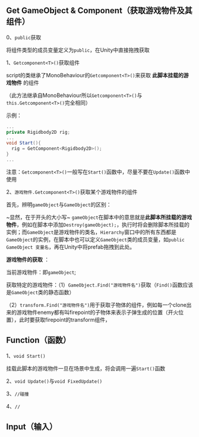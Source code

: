 ## Get GameObject & Component（获取游戏物件及其组件） 

0、`public`获取 

将组件类型的成员变量定义为`public`，在Unity中直接拖拽获取 

1、`Getcomponent<T>()`获取组件 

script的类继承了MonoBehaviour的`Getcomponent<T>()`来获取 **此脚本挂载的游戏物件** 的组件 

（此方法继承自MonoBehaviour所以`Getcomponent<T>()`与`this.Getcomponent<T>()`完全相同）

示例： 

```C#
...
private Rigidbody2D rig;
...
void Start(){
  rig = GetComponent<Rigidbody2D>();
}
...
``` 

注意：`Getcomponent<T>()`一般写在`Start()`函数中，尽量不要在`Update()`函数中使用 

2、`游戏物件.Getcomponent<T>()`获取某个游戏物件的组件 

首先，辨明`gameObject`与`GameObject`的区别： 

~显然，在于开头的大小写~ `gameObject`在脚本中的意思就是**此脚本所挂载的游戏物件**，例如在脚本中添加`Destroy(gameObject);`，执行时将会删除脚本所挂载的实例；而`GameObject`是游戏物件的类名，`Hierarchy`窗口中的所有东西都是`GameObject`的实例，在脚本中也可以定义`GameObject`类的成员变量，如`public GameObject 变量名`，再在Unity中将prefab拖拽到此处。 

**游戏物件的获取** ： 

当前游戏物件：即`gameObject`; 

获取特定的游戏物件：（1）`GameObject.Find("游戏物件名")`获取（`Find()`函数应该是`GameObject`类的静态函数） 

（2）`transform.Find("游戏物件名")`用于获取子物体的组件，例如每一个clone出来的游戏物件enemy都有叫firepoint的子物体来表示子弹生成的位置（开火位置），此时要获取firepoint的transform组件， 

## Function（函数） 

1、`void Start()` 

挂载此脚本的游戏物件一旦在场景中生成，将会调用一遍`Start()`函数 

2、`void Update()`与`void FixedUpdate()` 

3、`//碰撞` 

4、`//`
## Input（输入） 

